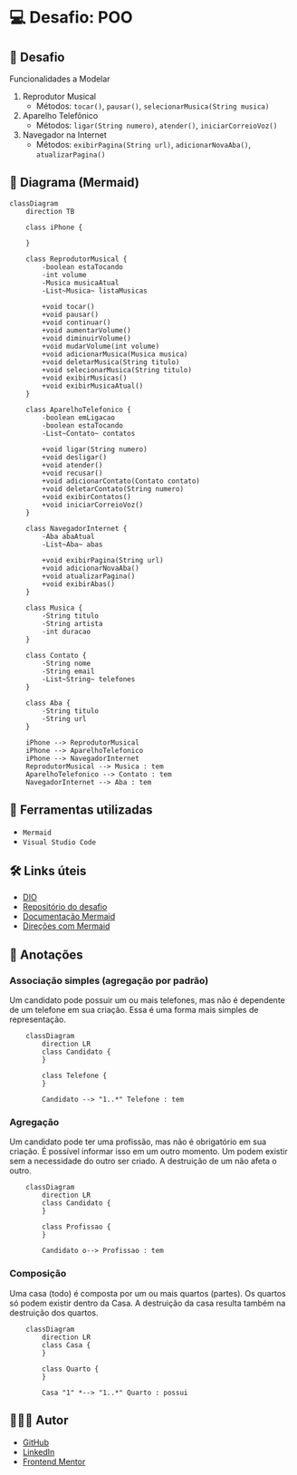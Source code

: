 # 💻 Desafio: POO

## 🎯 Desafio

Funcionalidades a Modelar

1. Reprodutor Musical
    - Métodos: `tocar()`, `pausar()`, `selecionarMusica(String musica)`
2. Aparelho Telefônico
    - Métodos: `ligar(String numero)`, `atender()`, `iniciarCorreioVoz()`
3. Navegador na Internet
    - Métodos: `exibirPagina(String url)`, `adicionarNovaAba()`, `atualizarPagina()`

## 📌 Diagrama (Mermaid)

```mermaid
classDiagram
    direction TB

    class iPhone {

    }

    class ReprodutorMusical {
        -boolean estaTocando
        -int volume
        -Musica musicaAtual
        -List~Musica~ listaMusicas

        +void tocar()
        +void pausar()
        +void continuar()
        +void aumentarVolume()
        +void diminuirVolume()
        +void mudarVolume(int volume)
        +void adicionarMusica(Musica musica)
        +void deletarMusica(String titulo)
        +void selecionarMusica(String titulo)
        +void exibirMusicas()
        +void exibirMusicaAtual()
    }

    class AparelhoTelefonico {
        -boolean emLigacao
        -boolean estaTocando
        -List~Contato~ contatos

        +void ligar(String numero)
        +void desligar()
        +void atender()
        +void recusar()
        +void adicionarContato(Contato contato)
        +void deletarContato(String numero)
        +void exibirContatos()
        +void iniciarCorreioVoz()
    }

    class NavegadorInternet {
        -Aba abaAtual
        -List~Aba~ abas

        +void exibirPagina(String url)
        +void adicionarNovaAba()
        +void atualizarPagina()
        +void exibirAbas()
    }

    class Musica {
        -String titulo
        -String artista
        -int duracao
    }

    class Contato {
        -String nome
        -String email
        -List~String~ telefones
    }

    class Aba {
        -String titulo
        -String url
    }

    iPhone --> ReprodutorMusical
    iPhone --> AparelhoTelefonico
    iPhone --> NavegadorInternet
    ReprodutorMusical --> Musica : tem
    AparelhoTelefonico --> Contato : tem
    NavegadorInternet --> Aba : tem
```

## 🧱 Ferramentas utilizadas

- `Mermaid`
- `Visual Studio Code`

## 🛠️ Links úteis

- [DIO](https://www.dio.me/)
- [Repositório do desafio](https://github.com/digitalinnovationone/trilha-java-basico/tree/main/desafios/poo)
- [Documentação Mermaid](https://mermaid.js.org/syntax/classDiagram.html)
- [Direções com Mermaid](https://jojozhuang.github.io/tutorial/mermaid-cheat-sheet/)

## 📓 Anotações

### Associação simples (agregação por padrão)

Um candidato pode possuir um ou mais telefones, mas não é dependente de um telefone em sua criação. Essa é uma forma mais simples de representação.

```mermaid
    classDiagram
        direction LR
        class Candidato {
        }

        class Telefone {
        }

        Candidato --> "1..*" Telefone : tem
```

### Agregação

Um candidato pode ter uma profissão, mas não é obrigatório em sua criação. É possível informar isso em um outro momento. Um podem existir sem a necessidade do outro ser criado. A destruição de um não afeta o outro.

```mermaid
    classDiagram
        direction LR
        class Candidato {
        }

        class Profissao {
        }

        Candidato o--> Profissao : tem
```

### Composição

Uma casa (todo) é composta por um ou mais quartos (partes). Os quartos só podem existir dentro da Casa. A destruição da casa resulta também na destruição dos quartos.

```mermaid
    classDiagram
        direction LR
        class Casa {
        }

        class Quarto {
        }

        Casa "1" *--> "1..*" Quarto : possui
```

## 🧑🏻‍💻 Autor

- [GitHub](https://github.com/GracilianoOG)
- [LinkedIn](https://www.linkedin.com/in/gabrielgmbarros)
- [Frontend Mentor](https://www.frontendmentor.io/profile/GracilianoOG)